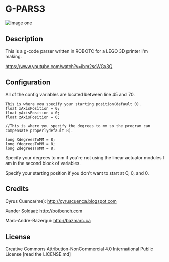 # G-PARS3

![image one](https://github.com/cyruscuenca/g-pars3/blob/master/media/3Dprinter_header.jpg)


## Description

This is a g-code parser written in ROBOTC for a LEGO 3D printer I'm making. 

https://www.youtube.com/watch?v=ibm2scWGx3Q

## Configuration

All of the config variables are located between line 45 and 70.

```
This is where you specify your starting position(default 0).
float xAxisPosition = 0;
float yAxisPosition = 0;
float zAxisPosition = 0;

//This is where you specify the degrees to mm so the program can compensate properlydefault 8).

long XdegreesToMM = 8;
long YdegreesToMM = 8;
long ZdegreesToMM = 8;
```

Specify your degrees to mm if you're not using the linear actuator modules I am in the second block of variables. 

Specify your starting position if you don't want to start at 0, 0, and 0.

## Credits

Cyrus Cuenca(me): http://cyruscuenca.blogspot.com

Xander Soldaat: http://botbench.com

Marc-Andre-Bazergui: http://bazmarc.ca

## License

Creative Commons Attribution-NonCommercial 4.0 International Public License
[read the LICENSE.md]
